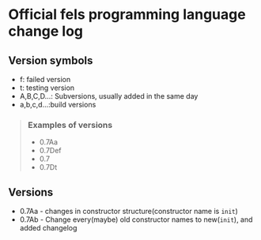 # Official fels programming language change log

## Version symbols

- f: failed version
- t: testing version
- A,B,C,D...: Subversions, usually added in the same day
- a,b,c,d...:build versions

> ### Examples of versions
> - 0.7Aa
> - 0.7Def
> - 0.7
> - 0.7Dt

## Versions
- 0.7Aa - changes in constructor structure(constructor name is ```init```)
- 0.7Ab - Change every(maybe) old constructor names to new(```init```), and added changelog